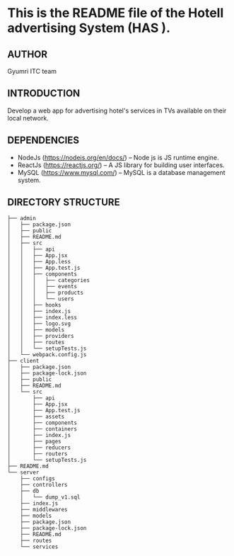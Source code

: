 # This is the README file of the Hotell advertising System (HAS ).

## AUTHOR
Gyumri ITC team

## INTRODUCTION

Develop a web app for advertising hotel's services in TVs available on their local network.

## DEPENDENCIES

- NodeJs (https://nodejs.org/en/docs/) – Node js is JS runtime engine.
- ReactJs (https://reactjs.org/) – A JS library for building user interfaces.
- MySQL (https://www.mysql.com/) – MySQL is a database management system.

## DIRECTORY STRUCTURE
```
├── admin
│   ├── package.json
│   ├── public
│   ├── README.md
│   ├── src
│   │   ├── api
│   │   ├── App.jsx
│   │   ├── App.less
│   │   ├── App.test.js
│   │   ├── components
│   │   │   ├── categories
│   │   │   ├── events
│   │   │   ├── products
│   │   │   └── users
│   │   ├── hooks
│   │   ├── index.js
│   │   ├── index.less
│   │   ├── logo.svg
│   │   ├── models
│   │   ├── providers
│   │   ├── routes
│   │   └── setupTests.js
│   └── webpack.config.js
├── client
│   ├── package.json
│   ├── package-lock.json
│   ├── public
│   ├── README.md
│   └── src
│       ├── api
│       ├── App.jsx
│       ├── App.test.js
│       ├── assets
│       ├── components
│       ├── containers
│       ├── index.js
│       ├── pages
│       ├── reducers
│       ├── routers
│       └── setupTests.js
├── README.md
└── server
    ├── configs
    ├── controllers
    ├── db
    │   └── dump_v1.sql
    ├── index.js
    ├── middlewares
    ├── models
    ├── package.json
    ├── package-lock.json
    ├── README.md
    ├── routes
    └── services
```
